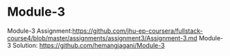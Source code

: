 # Module-3
 Module-3 Assignment:https://github.com/jhu-ep-coursera/fullstack-course4/blob/master/assignments/assignment3/Assignment-3.md
 Module-3 Solution: https://github.com/hemangjagani/Module-3
